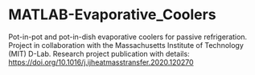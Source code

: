# MATLAB-Evaporative_Coolers
Pot-in-pot and pot-in-dish evaporative coolers for passive refrigeration. Project in collaboration with the Massachusetts Institute of Technology (MIT) D-Lab. Research project publication with details: https://doi.org/10.1016/j.ijheatmasstransfer.2020.120270 
